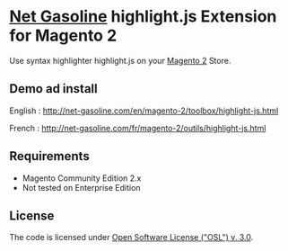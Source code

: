 # [Net Gasoline](http://net-gasoline.com/) highlight.js Extension for Magento 2

Use syntax highlighter highlight.js on your [Magento 2](http://magento.com/) Store.


## Demo ad install
 English : http://net-gasoline.com/en/magento-2/toolbox/highlight-js.html
 
 French : http://net-gasoline.com/fr/magento-2/outils/highlight-js.html
 

## Requirements
  * Magento Community Edition 2.x 
  * Not tested on Enterprise Edition


## License
The code is licensed under [Open Software License ("OSL") v. 3.0](http://opensource.org/licenses/osl-3.0.php).
